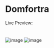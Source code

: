 # Domfortra
Live Preview:
#
![image](https://github.com/xautik/Domfortra/assets/106868727/e7547563-fd99-462e-b79c-966cccb268d1)
![image](https://github.com/xautik/Domfortra/assets/106868727/8c965353-fc54-4dd4-ba3b-283ac9cbd94f)
